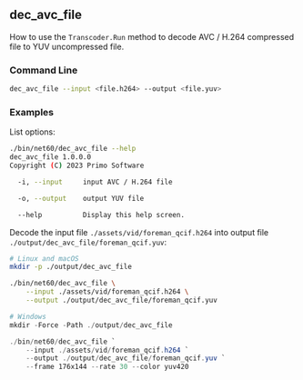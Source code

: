 ## dec_avc_file

How to use the `Transcoder.Run` method to decode AVC / H.264 compressed file to YUV uncompressed file.   
   

### Command Line

```sh
dec_avc_file --input <file.h264> --output <file.yuv>
```

###	Examples

List options:

```sh
./bin/net60/dec_avc_file --help
dec_avc_file 1.0.0.0
Copyright (C) 2023 Primo Software

  -i, --input     input AVC / H.264 file

  -o, --output    output YUV file

  --help          Display this help screen.
```

Decode the input file `./assets/vid/foreman_qcif.h264` into output file `./output/dec_avc_file/foreman_qcif.yuv`:

```sh
# Linux and macOS 
mkdir -p ./output/dec_avc_file

./bin/net60/dec_avc_file \
    --input ./assets/vid/foreman_qcif.h264 \
    --output ./output/dec_avc_file/foreman_qcif.yuv
```

```powershell
# Windows
mkdir -Force -Path ./output/dec_avc_file

./bin/net60/dec_avc_file `
    --input ./assets/vid/foreman_qcif.h264 `
    --output ./output/dec_avc_file/foreman_qcif.yuv `
    --frame 176x144 --rate 30 --color yuv420 
```
